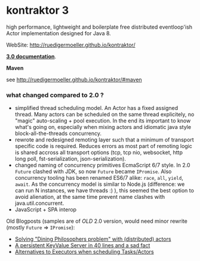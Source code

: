kontraktor 3
============

high performance, lightweight and boilerplate free distributed eventloop'ish Actor implementation designed for Java 8.

WebSite: http://ruedigermoeller.github.io/kontraktor/

[**3.0 documentation**](https://github.com/RuedigerMoeller/kontraktor/wiki/Kontraktor-3).

**Maven**

see http://ruedigermoeller.github.io/kontraktor/#maven

### what changed compared to 2.0 ?

* simplified thread scheduling model. An Actor has a fixed assigned thread. Many actors can be scheduled on the same thread explicitely, no "magic" auto-scaling + pool execution. In the end its important to know what's going on, especially when mixing actors and idiomatic java style block-all-the-threads concurrency.
* rewrote and redesigned remoting layer such that a minimum of transport specific code is required. Reduces errors as most part of remoting logic is shared accross all transport options (tcp, tcp nio, websocket, http long poll, fst-serialization, json-serialization).
* changed naming of concurrency primitives EcmaScript 6/7 style. In 2.0 `Future` clashed with JDK, so now `Future` became `IPromise`. Also concurrency tooling has been renamed ES6/7 alike: `race`, `all`, `yield`, `await`. As the concurrency model is similar to Node.js (difference: we can run N instances, we have threads :) ), this seemed the best option to avoid alienation, at the same time prevent name clashes with java.util.concurrent.
* JavaScript + SPA interop

Old Blogposts (samples are of *OLD* 2.0 version, would need minor rewrite (mostly `Future` => `IPromise`):

* [Solving "Dining Philosophers problem" with (distributed) actors](http://java-is-the-new-c.blogspot.de/2014/09/breaking-habit-solving-dining.html)
* [A persistent KeyValue Server in 40 lines and a sad fact](http://java-is-the-new-c.blogspot.de/2014/12/a-persistent-keyvalue-server-in-40.html)
* [Alternatives to Executors when scheduling Tasks/Actors](http://java-is-the-new-c.blogspot.de/2014/10/alternatives-to-executors-when.html)
